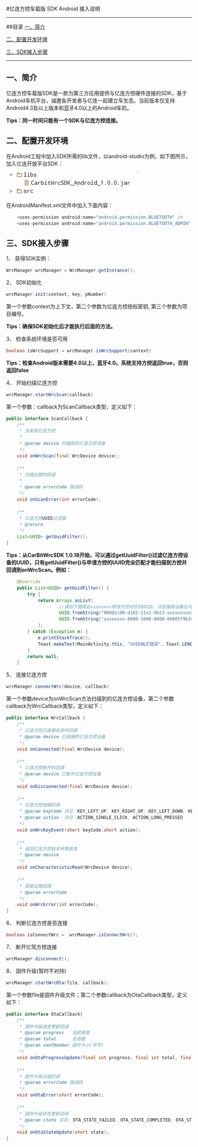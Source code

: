 #亿连方控车载版 SDK Android 接入说明

---------------
##目录
[一、简介](#简介)

[二、配置开发环境](#配置开发环境)

[三、SDK接入步骤](#SDK接入步骤)

------------------
<h2 id="简介">一、简介</h2>

亿连方控车载版SDK是一款为第三方应用提供与亿连方控硬件连接的SDK，基于Android车机平台，诚邀各开发者与亿连一起建立车生态。当前版本仅支持Android4.3及以上版本和蓝牙4.0以上的Android车机。

 **Tips：同一时间只能有一个SDK与亿连方控连接。**


<h2 id="配置开发环境">二、配置开发环境</h2>

在Android工程中加入SDK所需的lib文件，以android-studio为例，如下图所示，加入亿连开放平台SDK：

![加入SDK](docs/img/2.jpg)

在AndroidManifest.xml文件中加入下面内容：
```java
    <uses-permission android:name="android.permission.BLUETOOTH" />
    <uses-permission android:name="android.permission.BLUETOOTH_ADMIN" />
```
<h2 id="SDK接入步骤">三、SDK接入步骤</h2>

1、 获得SDK实例：

```java
WrcManager wrcManager = WrcManager.getInstance();
```

2、 SDK初始化

```java
wrcManager.init(context, key, pNumber)
```
第一个参数context为上下文，第二个参数为亿连方控授权密钥, 第三个参数为项目编号。

**Tips：确保SDK初始化后才能执行后面的方法。**

3、 检查系统环境是否可用

```java
boolean isWrcSupport = wrcManager.isWrcSupport(context)
```
**Tips：检查Android版本需要4.0以上，蓝牙4.0。系统支持方控返回true，否则返回false**

4、 开始扫描亿连方控

```java
wrcManager.startWrcScan(callback)
```
第一个参数：callback为ScanCallback类型，定义如下：

```java
public interface ScanCallback {
    /**
     * 当发现亿连方控
     *
     * @param device 扫描到的亿连方控设备
     */
    void onWrcScan(final WrcDevice device);
    
    /**
     * 扫描出错时回调
     *
     * @param errorCode 错误码
     */
    void onScanError(int errorCode);
    
    /**
     * 亿连方控UUID过滤器
     * @return
     */
    List<UUID> getUuidFilter();
}
```

**Tips：从CarBitWrcSDK 1.0.18开始，可以通过getUuidFilter()过滤亿连方控设备的UUID，只有getUuidFilter()与申请方控的UUID完全匹配才能扫描到方控并回调到onWrcScan。例如：**

```java
    @Override
    public List<UUID> getUuidFilter() {
        try {
            return Arrays.asList(
                    //请将下面两处xxxxxxxx修改方控对应的UUID，点击搜索设备后可以扫描到方控 确保UUID格式
                    UUID.fromString("00001c00-d102-11e1-9b23-xxxxxxxxxxxx"),
                    UUID.fromString("xxxxxxxx-0000-1000-8000-00805f9b34fb")
            );
        } catch (Exception e) {
            e.printStackTrace();
            Toast.makeText(MainActivity.this, "UUID格式错误", Toast.LENGTH_SHORT).show();
        }
        return null;
    }
```

5、 连接亿连方控

```java
wrcManager.connectWrc(device, callback)
```
第一个参数device为onWrcScan方法扫描到的亿连方控设备，第二个参数callback为WrcCallback类型，定义如下：
```java
public interface WrcCallback {
    /**
     * 亿连方控已连接状态时回调
     * @param device 已连接的亿连方控设备
     */
    void onConnected(final WrcDevice device);

    /**
     * 亿连方控断开时回调
     * @param device 已断开亿连方控设备
     */
    void onDisconnected(final WrcDevice device);

    /**
     * 亿连方控按键回调
     * @param keyCode 详见：KEY_LEFT_UP, KEY_RIGHT_UP, KEY_LEFT_DOWN, KEY_RIGHT_DOWN, KEY_CENTRE, MINI_KEY_1, MINI_KEY_2, MINI_KEY_3
     * @param action  详见：ACTION_SINGLE_CLICK, ACTION_LONG_PRESSED
     */
    void onWrcKeyEvent(short keyCode,short action);
    
    /**
     * 返回亿连方控版本号等信息
     * @param device
     */
    void onCharacteristicRead(WrcDevice device);
        
    /**
     * 连接出错回调
     * @param errorCode
     */
    void onWrcError(int errorCode);
}
```

6、 判断亿连方控是否连接

```java
boolean isConnectWrc =  wrcManager.isConnectWrc();
```


7、 断开亿驾方控连接

```java
wrcManager.disconnect();
```


8、 固件升级(暂时不对持)

```java
wrcManager.startWrcOta(file, callback);
```
第一个参数file是固件升级文件；第二个参数callback为OtaCallback类型，定义如下：

```java
public interface OtaCallback{
    /**
     * 固件升级进度更新回调
     * @param progress   当前进度
     * @param total      总进度
     * @param sentNumber 固件大小(字节)
     */
    void onOtaProgressUpdate(final int progress, final int total, final int sentNumber);

    /**
     * 固件升级出错回调
     * @param errorCode 错误码
     */
    void onOtaError(short errorCode);

    /**
     * 固件升级状态更新回调
     * @param state 详见: OTA_STATE_FAILED, OTA_STATE_COMPLETED, OTA_STATE_INPROGRESS
     */
    void onOtaStateUpdate(short state);
}
```


